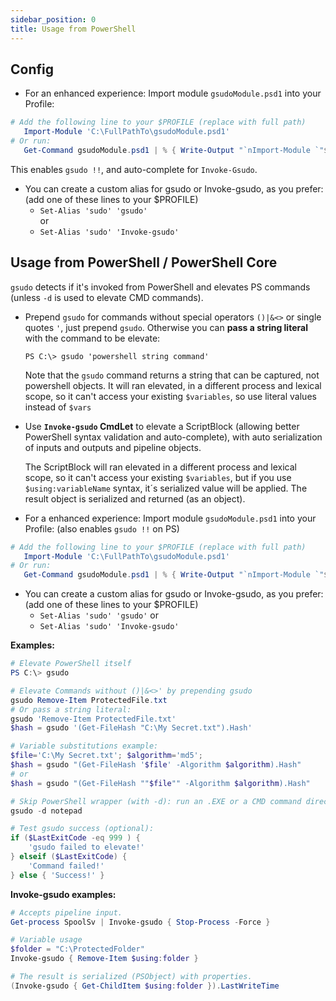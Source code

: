 ```yaml
---
sidebar_position: 0
title: Usage from PowerShell
---
```


## Config

- <a name="gsudomodule"></a> For an enhanced experience: Import module `gsudoModule.psd1` into your Profile:

``` powershell
# Add the following line to your $PROFILE (replace with full path)
   Import-Module 'C:\FullPathTo\gsudoModule.psd1'
# Or run:
   Get-Command gsudoModule.psd1 | % { Write-Output "`nImport-Module `"$($_.Source)`"" | Add-Content $PROFILE }
```

This enables `gsudo !!`, and auto-complete for `Invoke-Gsudo`. 

- You can create a custom alias for gsudo or Invoke-gsudo, as you prefer: (add one of these lines to your $PROFILE)
  - `Set-Alias 'sudo' 'gsudo'`  <br/>or
  &nbsp;
  - `Set-Alias 'sudo' 'Invoke-gsudo'`

## Usage from PowerShell / PowerShell Core

`gsudo` detects if it's invoked from PowerShell and elevates PS commands (unless `-d` is used to elevate CMD commands). 
- Prepend `gsudo` for commands without special operators `()|&<>` or single quotes `'`, just prepend `gsudo`. Otherwise you can **pass a string literal** with the command to be elevate:    

  `PS C:\> gsudo 'powershell string command'`

  Note that the `gsudo` command returns a string that can be captured, not powershell objects. It will ran elevated, in a different process and lexical scope, so it can't access your existing `$variables`, so use literal values instead of `$vars`

- Use **`Invoke-gsudo` CmdLet** to elevate a ScriptBlock (allowing better PowerShell syntax validation and auto-complete), with auto serialization of inputs and outputs and pipeline objects.

   The ScriptBlock will ran elevated in a different process and lexical scope, so it can't access your existing `$variables`, but if you use `$using:variableName` syntax, it´s serialized value will be applied. The result object is serialized and returned (as an object).

- <a name="gsudomodule"></a> For a enhanced experience: Import module `gsudoModule.psd1` into your Profile: (also enables `gsudo !!` on PS)

``` powershell
# Add the following line to your $PROFILE (replace with full path)
   Import-Module 'C:\FullPathTo\gsudoModule.psd1'
# Or run:
   Get-Command gsudoModule.psd1 | % { Write-Output "`nImport-Module `"$($_.Source)`"" | Add-Content $PROFILE }
```

- You can create a custom alias for gsudo or Invoke-gsudo, as you prefer: (add one of these lines to your $PROFILE)
    - `Set-Alias 'sudo' 'gsudo'` or 
    - `Set-Alias 'sudo' 'Invoke-gsudo'`

**Examples:**

``` powershell
# Elevate PowerShell itself
PS C:\> gsudo

# Elevate Commands without ()|&<>' by prepending gsudo
gsudo Remove-Item ProtectedFile.txt
# Or pass a string literal:
gsudo 'Remove-Item ProtectedFile.txt'
$hash = gsudo '(Get-FileHash "C:\My Secret.txt").Hash'

# Variable substitutions example:
$file='C:\My Secret.txt'; $algorithm='md5';
$hash = gsudo "(Get-FileHash '$file' -Algorithm $algorithm).Hash"
# or 
$hash = gsudo "(Get-FileHash ""$file"" -Algorithm $algorithm).Hash"

# Skip PowerShell wrapper (with -d): run an .EXE or a CMD command directly (optional, faster)
gsudo -d notepad 

# Test gsudo success (optional):
if ($LastExitCode -eq 999 ) {
    'gsudo failed to elevate!'
} elseif ($LastExitCode) {
    'Command failed!'
} else { 'Success!' }
```

**Invoke-gsudo examples:**
``` powershell
# Accepts pipeline input.
Get-process SpoolSv | Invoke-gsudo { Stop-Process -Force }

# Variable usage
$folder = "C:\ProtectedFolder"
Invoke-gsudo { Remove-Item $using:folder }

# The result is serialized (PSObject) with properties.
(Invoke-gsudo { Get-ChildItem $using:folder }).LastWriteTime
```

